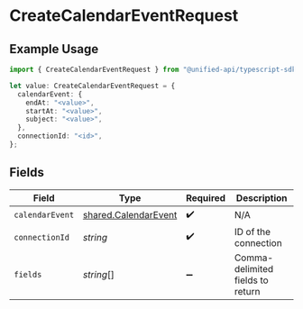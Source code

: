 # CreateCalendarEventRequest

## Example Usage

```typescript
import { CreateCalendarEventRequest } from "@unified-api/typescript-sdk/sdk/models/operations";

let value: CreateCalendarEventRequest = {
  calendarEvent: {
    endAt: "<value>",
    startAt: "<value>",
    subject: "<value>",
  },
  connectionId: "<id>",
};
```

## Fields

| Field                                                               | Type                                                                | Required                                                            | Description                                                         |
| ------------------------------------------------------------------- | ------------------------------------------------------------------- | ------------------------------------------------------------------- | ------------------------------------------------------------------- |
| `calendarEvent`                                                     | [shared.CalendarEvent](../../../sdk/models/shared/calendarevent.md) | :heavy_check_mark:                                                  | N/A                                                                 |
| `connectionId`                                                      | *string*                                                            | :heavy_check_mark:                                                  | ID of the connection                                                |
| `fields`                                                            | *string*[]                                                          | :heavy_minus_sign:                                                  | Comma-delimited fields to return                                    |